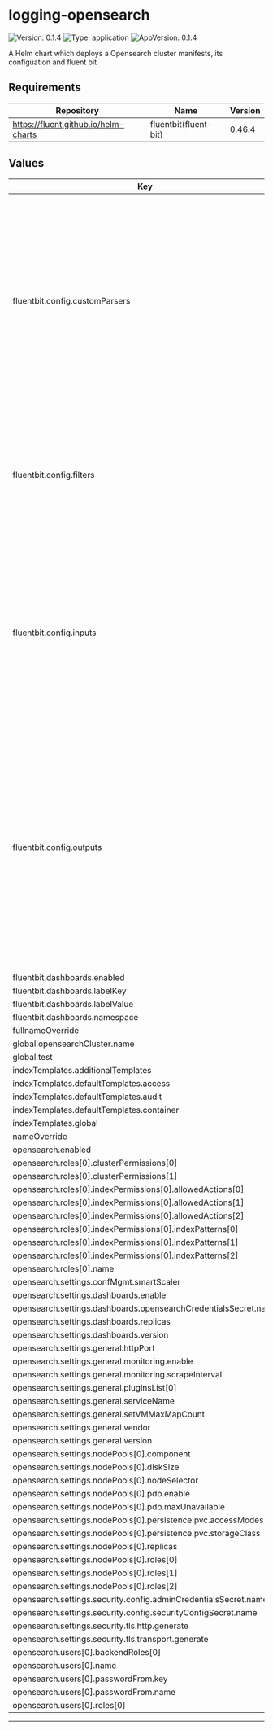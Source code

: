# logging-opensearch

![Version: 0.1.4](https://img.shields.io/badge/Version-0.1.4-informational?style=flat-square) ![Type: application](https://img.shields.io/badge/Type-application-informational?style=flat-square) ![AppVersion: 0.1.4](https://img.shields.io/badge/AppVersion-0.1.4-informational?style=flat-square)

A Helm chart which deploys a Opensearch cluster manifests, its configuation and fluent bit

## Requirements

| Repository | Name | Version |
|------------|------|---------|
| https://fluent.github.io/helm-charts | fluentbit(fluent-bit) | 0.46.4 |

## Values

| Key | Type | Default | Description |
|-----|------|---------|-------------|
| fluentbit.config.customParsers | string | `"[PARSER]\n    Name docker_no_time\n    Format json\n    Time_Keep Off\n    Time_Key time\n    Time_Format %Y-%m-%dT%H:%M:%S.%L\n\n[PARSER]\n    Name        accesslogs\n    Format      regex\n    Regex       ^(?<remote_addr>[^ ]+) - (?<user_identity>[^ ]+) \\[(?<timestamp>[^\\]]+)\\] \\\"(?<method>\\S+)(?: +(?<request_uri>\\S+)(?: +(?<protocol>\\S+))?)?\\\" (?<status>\\d+) (?<bytes_sent>\\d+) \\\"(?<referrer>[^\"]*)\\\" \\\"(?<user_agent>[^\"]*)\\\" (?<request_length>[^ ]*) (?<request_time>[^ ]*) \\[(?<proxy_upstream_name>[^ ]*)\\] \\[(?<proxy_alternative_upstream_name>[^ ]*)\\] (?<upstream_addr>[^ ]*) (?<upstream_response_length>[^ ]*) (?<upstream_response_time>[^ ]*) (?<upstream_status>[^ ]*) (?<reg_id>[^ ]*).*$\n"` |  |
| fluentbit.config.filters | string | `"[FILTER]\n    Name kubernetes\n    Match kube.*\n    Merge_Log On\n    Keep_Log Off\n    K8S-Logging.Parser On\n    K8S-Logging.Exclude On\n\n[FILTER]\n    Name kubernetes\n    Match ingress-nginx.*\n    Merge_Log On\n    Keep_Log Off\n    K8S-Logging.Parser On\n    K8S-Logging.Exclude On\n\n[FILTER]\n    Name parser\n    Match ingress-nginx.*\n    Key_Name log\n    Parser accesslogs\n    Reserve_Data On\n\n[FILTER]\n    Name grep\n    Match ingress-nginx.*\n    Exclude log ^.+$\n"` |  |
| fluentbit.config.inputs | string | `"[INPUT]\n    Name tail\n    Path /var/log/containers/*.log\n    Exclude_Path *ingress-nginx*\n    Tag kube.*\n    multiline.parser cri\n    Mem_Buf_Limit 5m\n    Skip_Long_Lines On\n    Buffer_Chunk_Size 15m\n    Buffer_Max_Size 64m\n\n[INPUT]\n    Name tail\n    Path /var/log/containers/*ingress-nginx*.log\n    Tag ingress-nginx.*\n    multiline.parser cri\n    Mem_Buf_Limit 5m\n    Buffer_Chunk_Size 15m\n    Buffer_Max_Size 64m\n\n[INPUT]\n    Name tail\n    Path /var/log/audit/*.log\n    Tag audit.*\n    Parser json\n    Mem_Buf_Limit 5m\n    Skip_Long_Lines On\n    Buffer_Chunk_Size 15m\n    Buffer_Max_Size 64m\n"` |  |
| fluentbit.config.outputs | string | `"[OUTPUT]\n    Name opensearch\n    Match kube.*\n    Host opensearch-cluster.logging.svc\n    Port 9200\n    Index container-%Y.%m\n    Retry_Limit 3\n    Suppress_Type_Name On\n    tls On\n    tls.verify Off\n    HTTP_User admin\n    HTTP_Passwd ${password}\n    Trace_Error On\n    Replace_Dots On\n\n[OUTPUT]\n    Name opensearch\n    Match audit.*\n    Host opensearch-cluster.logging.svc\n    Port 9200\n    Index audit-%Y.%m\n    Retry_Limit 3\n    Suppress_Type_Name On\n    tls On\n    tls.verify Off\n    HTTP_User admin\n    HTTP_Passwd ${password}\n    Trace_Error On\n\n[OUTPUT]\n    Name opensearch\n    Match ingress-nginx.*\n    Host opensearch-cluster.logging.svc\n    Port 9200\n    Index access-logs-%Y.%m\n    Retry_Limit 3\n    Suppress_Type_Name On\n    tls On\n    tls.verify Off\n    HTTP_User admin\n    HTTP_Passwd ${password}\n    Trace_Error On\n"` |  |
| fluentbit.dashboards.enabled | bool | `true` |  |
| fluentbit.dashboards.labelKey | string | `"grafana_dashboard"` |  |
| fluentbit.dashboards.labelValue | int | `1` |  |
| fluentbit.dashboards.namespace | string | `"monitoring"` |  |
| fullnameOverride | string | `""` |  |
| global.opensearchCluster.name | string | `"opensearch-cluster"` |  |
| global.test | string | `"tom"` |  |
| indexTemplates.additionalTemplates | list | `[]` |  |
| indexTemplates.defaultTemplates.access | bool | `true` |  |
| indexTemplates.defaultTemplates.audit | bool | `true` |  |
| indexTemplates.defaultTemplates.container | bool | `true` |  |
| indexTemplates.global | string | `nil` |  |
| nameOverride | string | `""` |  |
| opensearch.enabled | bool | `true` |  |
| opensearch.roles[0].clusterPermissions[0] | string | `"cluster_composite_ops"` |  |
| opensearch.roles[0].clusterPermissions[1] | string | `"cluster_monitor"` |  |
| opensearch.roles[0].indexPermissions[0].allowedActions[0] | string | `"create_index"` |  |
| opensearch.roles[0].indexPermissions[0].allowedActions[1] | string | `"index"` |  |
| opensearch.roles[0].indexPermissions[0].allowedActions[2] | string | `"write"` |  |
| opensearch.roles[0].indexPermissions[0].indexPatterns[0] | string | `"audit-*"` |  |
| opensearch.roles[0].indexPermissions[0].indexPatterns[1] | string | `"container-*"` |  |
| opensearch.roles[0].indexPermissions[0].indexPatterns[2] | string | `"access-*"` |  |
| opensearch.roles[0].name | string | `"fluentbit"` |  |
| opensearch.settings.confMgmt.smartScaler | bool | `true` |  |
| opensearch.settings.dashboards.enable | bool | `true` |  |
| opensearch.settings.dashboards.opensearchCredentialsSecret.name | string | `"dashboards-credentials-secret"` |  |
| opensearch.settings.dashboards.replicas | int | `1` |  |
| opensearch.settings.dashboards.version | string | `"2.11.1"` |  |
| opensearch.settings.general.httpPort | int | `9200` |  |
| opensearch.settings.general.monitoring.enable | bool | `true` |  |
| opensearch.settings.general.monitoring.scrapeInterval | string | `"30s"` |  |
| opensearch.settings.general.pluginsList[0] | string | `"repository-s3"` |  |
| opensearch.settings.general.serviceName | string | `"opensearch-cluster"` |  |
| opensearch.settings.general.setVMMaxMapCount | bool | `true` |  |
| opensearch.settings.general.vendor | string | `"opensearch"` |  |
| opensearch.settings.general.version | string | `"2.11.1"` |  |
| opensearch.settings.nodePools[0].component | string | `"nodes"` |  |
| opensearch.settings.nodePools[0].diskSize | string | `"200Gi"` |  |
| opensearch.settings.nodePools[0].nodeSelector | string | `nil` |  |
| opensearch.settings.nodePools[0].pdb.enable | bool | `true` |  |
| opensearch.settings.nodePools[0].pdb.maxUnavailable | int | `1` |  |
| opensearch.settings.nodePools[0].persistence.pvc.accessModes[0] | string | `"ReadWriteOnce"` |  |
| opensearch.settings.nodePools[0].persistence.pvc.storageClass | string | `"block-encrypted-storage-beta"` |  |
| opensearch.settings.nodePools[0].replicas | int | `3` |  |
| opensearch.settings.nodePools[0].roles[0] | string | `"cluster_manager"` |  |
| opensearch.settings.nodePools[0].roles[1] | string | `"data"` |  |
| opensearch.settings.nodePools[0].roles[2] | string | `"ingest"` |  |
| opensearch.settings.security.config.adminCredentialsSecret.name | string | `"admin-credentials-secret"` |  |
| opensearch.settings.security.config.securityConfigSecret.name | string | `"securityconfig-secret"` |  |
| opensearch.settings.security.tls.http.generate | bool | `true` |  |
| opensearch.settings.security.tls.transport.generate | bool | `true` |  |
| opensearch.users[0].backendRoles[0] | string | `"kibanauser"` |  |
| opensearch.users[0].name | string | `"fluentbit"` |  |
| opensearch.users[0].passwordFrom.key | string | `"password"` |  |
| opensearch.users[0].passwordFrom.name | string | `"fluentbit-password"` |  |
| opensearch.users[0].roles[0] | string | `"fluentbit"` |  |

----------------------------------------------
